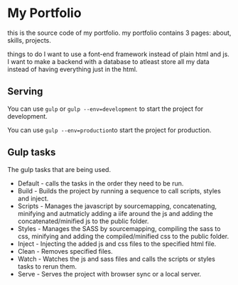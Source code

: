 # My Portfolio
this is the source code of my portfolio.
my portfolio contains 3 pages: about, skills, projects.

things to do
I want to use a font-end framework instead of plain html and js.
I want to make a backend with a database to atleast store all my data instead of having everything just in the html.

## Serving
You can use `gulp` or `gulp --env=development` to start the project for development.

You can use `gulp --env=production`to start the project for production.

## Gulp tasks
The gulp tasks that are being used.
 * Default - calls the tasks in the order they need to be run.
 * Build - Builds the project by running a sequence to call scripts, styles and inject.
 * Scripts - Manages the javascript by sourcemapping, concatenating, minifying and autmaticly adding a iife around the js and adding the concatenated/minified js to the public folder.
 * Styles - Manages the SASS by sourcemapping, compiling the sass to css, minifying and adding the compiled/minified css to the public folder.
 * Inject - Injecting the added js and css files to the specified html file.
 * Clean - Removes specified files.
 * Watch - Watches the js and sass files and calls the scripts or styles tasks to rerun them.
 * Serve - Serves the project with browser sync or a local server.

